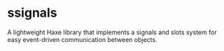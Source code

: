 # ssignals

A lightweight Haxe library that implements a signals and slots system for easy event-driven communication between objects.
